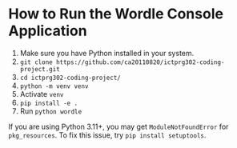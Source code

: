 # How to Run the Wordle Console Application
1. Make sure you have Python installed in your system.
2. `git clone https://github.com/ca20110820/ictprg302-coding-project.git`
3. `cd ictprg302-coding-project/`
4. `python -m venv venv`
5. Activate `venv`
6. `pip install -e .`
7. Run `python wordle`

If you are using Python 3.11+, you may get `ModuleNotFoundError` for `pkg_resources`. To fix this issue,
try `pip install setuptools`.